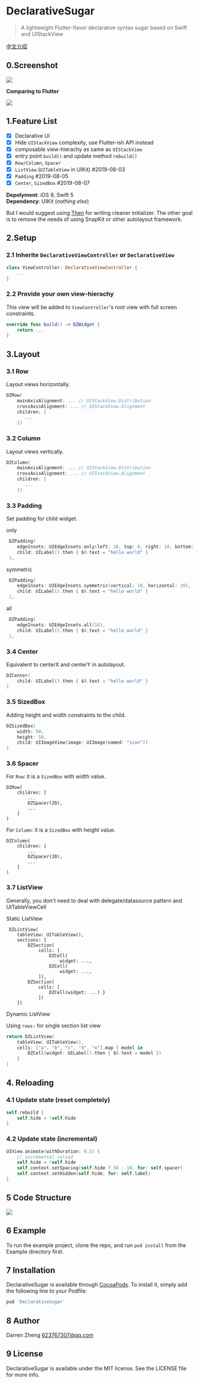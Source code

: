 # DeclarativeSugar

> A lightweight Flutter-flavor declarative syntax sugar based on Swift and UIStackView

[中文介绍](https://juejin.im/post/5d47ec49e51d45620b21c35c)

## 0.Screenshot

![](screenshot.png)

**Comparing to Flutter**

![](2019-08-07-11-26-37.png)

## 1.Feature List

- [x] Declarative UI
- [x] Hide `UIStackView` complexity, use Flutter-ish API instead
- [x] composable view-hierachy as same as `UIStackView`
- [x] entry point `build()` and update method `rebuild()`   
- [x] `Row/Column`, `Spacer` 
- [x] `ListView` (`UITableView` in UIKit) #2019-08-03
- [x] `Padding` #2019-08-05
- [x] `Center`, `SizedBox` #2019-08-07

**Depolyment**: iOS 9, Swift 5  
**Dependency**: UIKit (*nothing else*)  

But I would suggest using [Then](https://github.com/devxoul/Then) for writing cleaner initializer.
The other goal is to remove the needs of using SnapKit or other autolayout framework.

## 2.Setup

### 2.1 Inherite `DeclarativeViewController` or `DeclarativeView`

``` swift
class ViewController: DeclarativeViewController {
    ...
}
```

### 2.2 Provide your own view-hierachy

This view will be added to `ViewController`'s root view with full screen constraints.

``` swift
override func build() -> DZWidget {
    return ...
}
```

## 3.Layout

### 3.1 Row

Layout views horizontally.

``` swift
DZRow(
    mainAxisAlignment: ... // UIStackView.Distribution
    crossAxisAlignment: ... // UIStackView.Alignment
    children: [
       ...
    ])
```

### 3.2 Column

Layout views vertically.

``` swift
DZColumn(
    mainAxisAlignment: ... // UIStackView.Distribution
    crossAxisAlignment: ... // UIStackView.Alignment
    children: [
       ...
    ])
```

### 3.3 Padding

Set padding for child widget.

only

``` swift
 DZPadding(
    edgeInsets: UIEdgeInsets.only(left: 10, top: 8, right: 10, bottom: 8),
    child: UILabel().then { $0.text = "hello world" }
 ),
```

symmetric

``` swift
 DZPadding(
    edgeInsets: UIEdgeInsets.symmetric(vertical: 10, horizontal: 20),
    child: UILabel().then { $0.text = "hello world" }
 ),
```

all

``` swift
 DZPadding(
    edgeInsets: UIEdgeInsets.all(16),
    child: UILabel().then { $0.text = "hello world" }
 ),
```

### 3.4 Center

Equivalent to centerX and centerY in autolayout.

``` swift
DZCenter(
    child: UILabel().then { $0.text = "hello world" }
)
```

### 3.5 SizedBox

Adding height and width constraints to the child.

``` swift
DZSizedBox(
    width: 50, 
    height: 50, 
    child: UIImageView(image: UIImage(named: "icon"))
)
```

### 3.6 Spacer

For `Row`: it is a `SizedBox` with width value.

```
DZRow(
    children: [
        ...
        DZSpacer(20), 
        ...
    ]
)
```

For `Column`: it is a `SizedBox` with height value.

```
DZColumn(
    children: [
        ...
        DZSpacer(20), 
        ...
    ]
)
```

### 3.7 ListView

Generally, you don't need to deal with delegate/datasource pattern and UITableViewCell

Static ListView

```
 DZListView(
    tableView: UITableView(),
    sections: [
        DZSection(
            cells: [
                DZCell(
                    widget: ...,
                DZCell(
                    widget: ...,
            ]),
        DZSection(
            cells: [
                DZCell(widget: ...) }
            ])
    ])
```

Dynamic ListView

Using `rows:` for single section list view

``` swift
return DZListView(
    tableView: UITableView(),
    cells: ["a", "b", "c", "d", "e"].map { model in 
        DZCell(widget: UILabel().then { $0.text = model })
    }
)
```

## 4. Reloading

### 4.1 Update state (reset completely)

``` swift
self.rebuild {
    self.hide = !self.hide
}
```

### 4.2 Update state (incremental)

``` swift
UIView.animate(withDuration: 0.5) {
    // incremental reload
    self.hide = !self.hide
    self.context.setSpacing(self.hide ? 50 : 10, for: self.spacer)
    self.context.setHidden(self.hide, for: self.label)
}
```

## 5 Code Structure

![](2019-08-07-08-47-54.png)

## 6 Example

To run the example project, clone the repo, and run `pod install` from the Example directory first.

## 7 Installation

DeclarativeSugar is available through [CocoaPods](https://cocoapods.org). To install
it, simply add the following line to your Podfile:

```ruby
pod 'DeclarativeSugar'
```

## 8 Author

Darren Zheng 623767307@qq.com

## 9 License

DeclarativeSugar is available under the MIT license. See the LICENSE file for more info.
